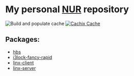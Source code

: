 # My personal [NUR](https://github.com/nix-community/NUR) repository

![Build and populate cache](https://img.shields.io/github/workflow/status/ouzu/nur-packages/Build%20and%20populate%20cache) [![Cachix Cache](https://img.shields.io/badge/cachix-ouzu-blue.svg)](https://ouzu.cachix.org)

## Packages:
- [hbs](https://github.com/LovesToCode/hbs-How-Big-Search)
- [i3lock-fancy-rapid](https://github.com/ouzu/i3lock-fancy-rapid)
- [linx-client](https://github.com/andreimarcu/linx-client)
- [linx-server](https://github.com/andreimarcu/linx-server)
